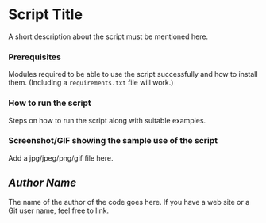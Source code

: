 # Script Title
<!--Remove the below lines and add yours -->
A short description about the script must be mentioned here.

### Prerequisites
<!--Remove the below lines and add yours -->
Modules required to be able to use the script successfully
and how to install them.
(Including a `requirements.txt` file will work.)

### How to run the script
<!--Remove the below lines and add yours -->
Steps on how to run the script along with suitable examples.

### Screenshot/GIF showing the sample use of the script
<!--Remove the below lines and add yours -->
Add a jpg/jpeg/png/gif file here.

## *Author Name*
<!--Remove the below lines and add yours -->
The name of the author of the code goes here.
If you have a web site or a Git user name, feel free to link.
